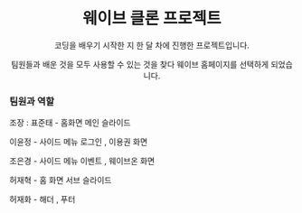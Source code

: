 # <div align="center"> 웨이브 클론 프로젝트</div>
<div align="center">코딩을 배우기 시작한 지 한 달 차에 진행한 프로젝트입니다.

팀원들과 배운 것을 모두 사용할 수 있는 것을 찾다 웨이브 홈페이지를 선택하게 되었습니다.</div>
### <div>팀원과 역할</div>

조장 : 표준태 - 홈화면 메인 슬라이드

이윤정 - 사이드 메뉴 로그인 , 이용권 화면

조은경 - 사이드 메뉴 이벤트 , 웨이브온 화면

허재혁 - 홈 화면 서브 슬라이드 

허재화 - 해더 , 푸터

